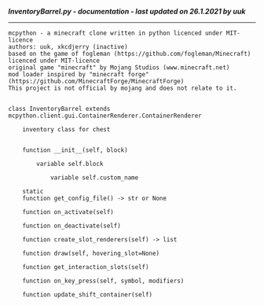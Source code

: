 ***InventoryBarrel.py - documentation - last updated on 26.1.2021 by uuk***
___

    mcpython - a minecraft clone written in python licenced under MIT-licence
    authors: uuk, xkcdjerry (inactive)
    based on the game of fogleman (https://github.com/fogleman/Minecraft) licenced under MIT-licence
    original game "minecraft" by Mojang Studios (www.minecraft.net)
    mod loader inspired by "minecraft forge" (https://github.com/MinecraftForge/MinecraftForge)
    This project is not official by mojang and does not relate to it.


    class InventoryBarrel extends mcpython.client.gui.ContainerRenderer.ContainerRenderer
        
        inventory class for chest


        function __init__(self, block)

            variable self.block

                variable self.custom_name

        static
        function get_config_file() -> str or None

        function on_activate(self)

        function on_deactivate(self)

        function create_slot_renderers(self) -> list

        function draw(self, hovering_slot=None)

        function get_interaction_slots(self)

        function on_key_press(self, symbol, modifiers)

        function update_shift_container(self)